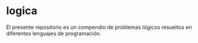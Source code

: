 # logica
El presente repositorio es un compendio de problemas lógicos resueltos en diferentes lenguajes de programación.
